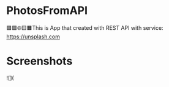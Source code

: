 # PhotosFromAPI
🟪🟩🌐🟨🟧This is App that created with REST API with service: ​https://unsplash.com​

# Screenshots
![](
